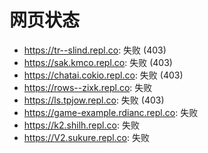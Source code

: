 # 网页状态
- https://tr--slind.repl.co: 失败 (403)
- https://sak.kmco.repl.co: 失败 (403)
- https://chatai.cokio.repl.co: 失败 (403)
- https://rows--zixk.repl.co: 失败
- https://ls.tpjow.repl.co: 失败 (403)
- https://game-example.rdianc.repl.co: 失败
- https://k2.shilh.repl.co: 失败
- https://V2.sukure.repl.co: 失败
